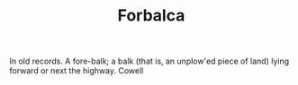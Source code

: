 ---
title: Forbalca
letter: F
permalink: "/definitions/bld-forbalca.html"
body: In old records. A fore-balk; a balk (that is, an unplow'ed piece of land) lying
  forward or next the highway. Cowell
published_at: '2018-07-07'
source: Black's Law Dictionary 2nd Ed (1910)
layout: post
---